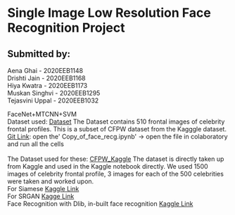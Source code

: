 # Single Image Low Resolution Face Recognition Project

## Submitted by:

Aena Ghai - 2020EEB1148<br/>
Drishti Jain - 2020EEB1168<br/>
Hiya Kwatra - 2020EEB1173<br/>
Muskan Singhvi - 2020EEB1295<br/>
Tejasvini Uppal - 2020EEB1032<br/>

FaceNet+MTCNN+SVM
<br/>
Dataset used: [Dataset](https://drive.google.com/drive/folders/1SGxKbPW4lTm-jwaC7i8HkZvMNgIV3OnZ?usp=share_link)
The Dataset contains 510 frontal images of celebrity frontal profiles. This is a subset of CFPW dataset from the Kagggle dataset.
<br/>
[Git Link](https://github.com/aenaghai/CP301): open the' Copy_of_face_recg.ipynb' -> open the file in colaboratory and run all the cells
<br/>
<br/>
The Dataset used for these: [CFPW_Kaggle](https://www.kaggle.com/datasets/chinafax/cfpw-dataset) The dataset is directly taken up from Kaggle and used in the Kaggle notebook directly.
We used 1500 images of celebrity frontal profile, 3 images for each of the 500 celebrities were taken and worked upon.
<br/>
For Siamese [Kaggle Link](https://www.kaggle.com/code/tejasvini25/siamese)
<br/>
For SRGAN [Kagge Link](https://www.kaggle.com/code/drishti2511/srgan/edit)
<br/>
Face Recognition with Dlib, in-built face recognition [Kaggle Link](https://www.kaggle.com/tejasvini25/inbuilt-final)
